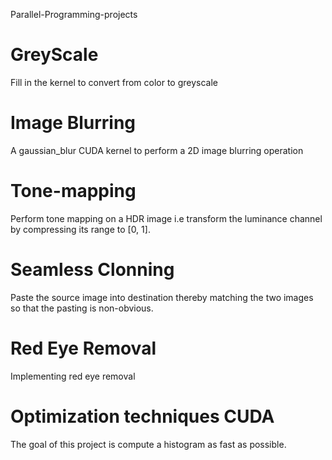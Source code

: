 Parallel-Programming-projects

 GreyScale
 ==========
 Fill in the kernel to convert from color to greyscale
 
 Image Blurring
 ===============
 A gaussian_blur CUDA kernel to perform a 2D image blurring operation 
   
 Tone-mapping
 ===============
 Perform tone mapping on a HDR image i.e 
 transform the luminance channel by compressing its range to [0, 1].
  
  
 Seamless Clonning
 ==================
 Paste the source image into destination thereby matching the two images 
 so that the pasting is non-obvious.
   
 Red Eye Removal
 =================
 Implementing red eye removal

 Optimization techniques CUDA
 ===============================
 The goal of this project is compute a histogram
 as fast as possible.  
